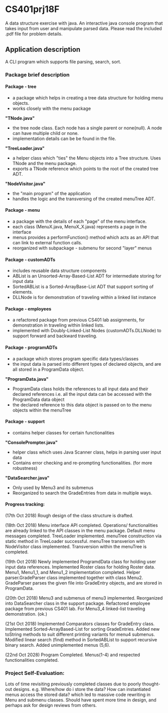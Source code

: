 # CS401prj18F
A data structure exercise with java.
An interactive java console program that takes input from user and manipulate parsed data. 
Please read the included .pdf file for problem details.

## Application description
A CLI program which supports file parsing, search, sort. 


### Package brief description
#### Package - tree
- a package which helps in creating a tree data structure for holding menu objects.
- works closely with the menu package

__"TNode.java"__
 - the tree node class. Each node has a single parent or none(null). A node can have multiple child or none.
 - implementation details can be be found in the file.
 
__"TreeLoader.java"__
 - a helper class which "ties" the Menu objects into a Tree structure. Uses TNode<T> and the menu package.
 - exports a TNode reference which points to the root of the created tree ADT.

__"NodeVisitor.java"__
 - the "main program" of the application
 - handles the logic and the transversing of the created menuTree ADT.
   
#### Package - menu
- a package with the details of each "page" of the menu interface.
- each class (MenuX.java, MenuX_X.java) represents a page in the interface
- menus provides a performFunction() method which acts as an API that can link to external function calls.
- reorganized with subpackage - submenu for second "layer" menus
  
#### Package - customADTs
- includes reusable data structure components
- ABList is an Unsorted-Array-Based-List ADT for intermediate storing for input data
- SortedABList is a Sorted-ArrayBase-List ADT that support sorting of elements.
- DLLNode is for demonstration of traveling within a linked list instance
 	
#### Package - employees
- a refactored package from previous CS401 lab assignments, for demonstration in traveling within linked lists.
- implemented with Doubly-Linked-List Nodes (customADTs.DLLNode) to support forward and backward traveling.

#### Package - programADTs
- a package which stores program specific data types/classes
- the input data is parsed into different types of declared objects, and are all stored in a ProgramData object.

__"ProgramData.java"__
 - ProgramData class holds the references to all input data and their declared references 
  		i.e. all the input data can be accessed with the ProgramData data object
 - the declared reference to this data object is passed on to the menu objects within the menuTree
  
#### Package - support
 - contains helper classes for certain functionalities

__"ConsolePrompter.java"__
 - helper class which uses Java Scanner class, helps in parsing user input data
 - Contains error checking and re-prompting functionalities. (for more robustness)

__"DataSearcher.java"__
 - Only used by Menu3 and its submenus
 - Reorganized to search the GradeEntries from data in multiple ways.
   
#### Progress tracking:
(17th Oct 2018) Rough design of the class structure is drafted.

(18th Oct 2018) Menu interface API completed. Operations/ functionalities are already linked to the API classes in the menu package. Default menu messages completed. TreeLoader implemented. menuTree construction via static method in TreeLoader successful. menuTree transverion with NodeVisitor class implemented. Transversion within the menuTree is completed.

(19th Oct 2018) Newly implemented ProgramdData class for holding user input data references. Implemented Roster class for holding
Roster data. Menu1, Menu1_1, and Menu1_2 implementation completed. Helper parser.GradeParser class implemented together with class Menu2. GradeParser parses the given file into GradeEntry objects, and are stored in ProgramData.

(20th Oct 2018) Menu3 and submenus of menu3 implemented. Reorganized into DataSearcher class in the support package. Refactored employee package from previous CS401 lab. For Menu3_4 linked-list traveling demonstration. (ok.)

(21st Oct 2018) Implemented Comparators classes for GradeEntry class. Implemented Sorted-ArrayBased-List for sorting GradeEntries. Added new toString methods to suit different printing variants for menu4 submenus. Modified linear search (find) method in SortedABList to support recursive binary search. Added unimplemented menus (5,6).

(22nd Oct 2028) Program Completed. Menus(1-4) and respected functionalities completed. 

### Project Self-Evaluation: 
Lots of time revisiting previously completed classes due to poorly thought-out designs. 
e.g. Where/how do i store the data? How can instantiated menus access the stored data? which led to massive code rewriting in Menu and submenu classes.
Should have spent more time in design, and perhaps ask for design reviews from others.


